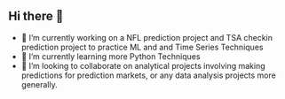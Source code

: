 ## Hi there 👋

- 🔭 I’m currently working on a NFL prediction project and TSA checkin prediction project to practice ML and and Time Series Techniques
- 🌱 I’m currently learning more Python Techniques
- 👯 I’m looking to collaborate on analytical projects involving making predictions for prediction markets, or any data analysis projects more generally.

<!--
**Swansb306/Swansb306** is a ✨ _special_ ✨ repository because its `README.md` (this file) appears on your GitHub profile.

Here are some ideas to get you started:


-->
